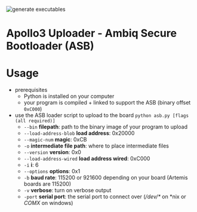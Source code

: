 ![generate executables](https://github.com/sparkfun/Apollo3_Uploader_ASB/workflows/generate%20executables/badge.svg)

# Apollo3 Uploader - Ambiq Secure Bootloader (ASB)


# Usage

* prerequisites
  * Python is installed on your computer
  * your program is compiled + linked to support the ASB (binary offset ```0xC000```)
* use the ASB loader script to upload to the board
  ```python asb.py [flags (all required)]```
  * ```--bin``` **filepath**: path to the binary image of your program to upload
  * ```--load-address-blob``` **load address**: 0x20000
  * ```--magic-num``` **magic**: 0xCB
  * ```-o``` **intermediate file path**: where to place intermediate files
  * ```--version``` **version**: 0x0
  * ```--load-address-wired``` **load address wired**: 0xC000
  * ```-i``` **i**: 6
  * ```--options``` **options**: 0x1
  * ```-b``` **baud rate**: 115200 or 921600 depending on your board (Artemis boards are 115200)
  * ```-v``` **verbose**: turn on verbose output
  * ```-port``` **serial port**: the serial port to connect over (*/dev/\** on \*nix or *COMX* on windows)
  
